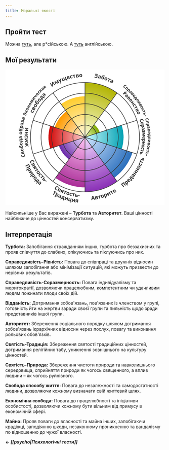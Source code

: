 ```yaml
---
title: Моральні якості
---
```


## Пройти тест
Можна [туть](https://www.idrlabs.com/ru/moral-vignettes/test.php), але р\*сійською.
А [туть](https://www.idrlabs.com/moral-vignettes/test.php) англійською.

## Мої результати

![](assets/moral-vignettes.png)

Найсильніше у Вас виражені – **Турбота** та **Авторитет**.
Ваші цінності найближче до цінностей консерватизму.

## Інтерпретація
**Турбота:** Запобігання стражданням інших, турбота про беззахисних та прояв співчуття до слабких, опікуючись та піклуючись про них.  
  
**Справедливість-Рівність:** Повага до співпраці та дружніх відносин шляхом запобігання або мінімізації ситуацій, які можуть призвести до нерівних результатів.  

**Справедливість-Соразмерность:** Повага індивідуалізму та меритократії, дозволяючи працелюбним, компетентним чи удачливим людям пожинати плоди своїх дій.  

**Відданість:** Дотримання зобов'язань, пов'язаних із членством у групі, готовність йти на жертви заради своєї групи та пильність щодо зради представників іншої групи.  

**Авторитет:** Збереження соціального порядку шляхом дотримання зобов'язань ієрархічних відносин через послух, повагу та виконання рольових обов'язків.  

**Святість-Традиція:** Збереження святості традиційних цінностей, дотримання релігійних табу, уникнення зовнішнього на культуру цінностей.  

**Святість-Природа:** Збереження чистоти природи та навколишнього середовища, сприйняття природи як чогось священного, а вплив людини – як чогось руйнівного.  
  
**Свобода способу життя:** Повага до незалежності та самодостатності людини, дозволяючи кожному визначати свій життєвий шлях.  
  
**Економічна свобода:** Повага до працелюбності та ініціативи особистості, дозволяючи кожному бути вільним від примусу в економічній сфері.  
  
**Майно:** Прояв поваги до власності та майна інших, запобігаючи крадіжці, заподіянню шкоди, незаконному проникненню та вандалізму по відношенню до чужої власності.

***← [[psycho|Психологічні тести]]***
